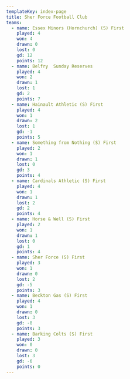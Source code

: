 ```yaml
---
templateKey: index-page
title: Sher Force Football Club
teams:
  - name: Essex Minors (Hornchurch) (S) First
    played: 4
    won: 4
    drawn: 0
    lost: 0
    gd: 12
    points: 12
  - name: Belfry  Sunday Reserves
    played: 4
    won: 2
    drawn: 1
    lost: 1
    gd: 2
    points: 7
  - name: Hainault Athletic (S) First
    played: 4
    won: 1
    drawn: 2
    lost: 1
    gd: -1
    points: 5
  - name: Something from Nothing (S) First
    played: 2
    won: 1
    drawn: 1
    lost: 0
    gd: 3
    points: 4
  - name: Cardinals Athletic (S) First
    played: 4
    won: 1
    drawn: 1
    lost: 2
    gd: 2
    points: 4
  - name: Horse & Well (S) First
    played: 2
    won: 1
    drawn: 1
    lost: 0
    gd: 1
    points: 4
  - name: Sher Force (S) First
    played: 3
    won: 1
    drawn: 0
    lost: 2
    gd: -5
    points: 3
  - name: Beckton Gas (S) First
    played: 4
    won: 1
    drawn: 0
    lost: 3
    gd: -8
    points: 3
  - name: Barking Colts (S) First
    played: 3
    won: 0
    drawn: 0
    lost: 3
    gd: -6
    points: 0
---
```

